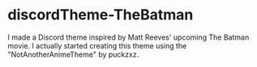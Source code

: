 # discordTheme-TheBatman
I made a Discord theme inspired by Matt Reeves' upcoming The Batman movie. I actually started creating this theme using the "NotAnotherAnimeTheme" by puckzxz.
